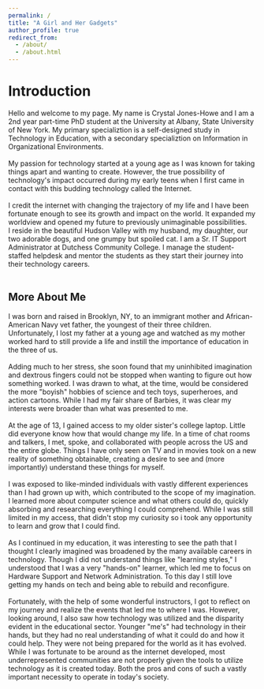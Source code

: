 ```yaml
---
permalink: /
title: "A Girl and Her Gadgets"
author_profile: true
redirect_from: 
  - /about/
  - /about.html
---
```


Introduction
======

Hello and welcome to my page.  My name is Crystal Jones-Howe and I am a 2nd year part-time PhD student at the University at Albany, State University of New York. My primary specializtion is a self-designed study in Technology in Education, with a secondary specializtion on Information in Organizational Environments.<br/><br/>
My passion for technology started at a young age as I was known for taking things apart and wanting to create.  However, the true possibility of technology's impact occurred during my early teens when I first came in contact with this budding technology called the Internet.  <br/><br/>
I credit the internet with changing the trajectory of my life and I have been fortunate enough to see its growth and impact on the world.  It expanded my worldview and opened my future to previously unimaginable possibilities. <br/>
I reside in the beautiful Hudson Valley with my husband, my daughter, our two adorable dogs, and one grumpy but spoiled cat.  I am a Sr. IT Support Administrator at Dutchess Community College. I manage the student-staffed helpdesk and mentor the students as they start their journey into their technology careers.  <br/>
<br/>

More About Me
-----

I was born and raised in Brooklyn, NY, to an immigrant mother and African-American Navy vet father, the youngest of their three children.  Unfortunately, I lost my father at a young age and watched as my mother worked hard to still provide a life and instill the importance of education in the three of us. <br/><br/>
Adding much to her stress, she soon found that my uninhibited imagination and dextrous fingers could not be stopped when wanting to figure out how something worked.  I was drawn to what, at the time, would be considered the more "boyish" hobbies of science and tech toys, superheroes, and action cartoons. While I had my fair share of Barbies, it was clear my interests were broader than what was presented to me.<br/><br/>
At the age of 13, I gained access to my older sister's college laptop.  Little did everyone know how that would change my life.  In a time of chat rooms and talkers, I met, spoke, and collaborated with people across the US and the entire globe.   Things I have only seen on TV and in movies took on a new reality of something obtainable, creating a desire to see and (more importantly) understand these things for myself.  <br/><br/>
I was exposed to like-minded individuals with vastly different experiences than I had grown up with, which contributed to the scope of my imagination.  I learned more about computer science and what others could do, quickly absorbing and researching everything I could comprehend.  While I was still limited in my access, that didn't stop my curiosity so i took any opportunity to learn and grow that I could find. <br/><br/>
As I continued in my education, it was interesting to see the path that I thought I clearly imagined was broadened by the many available careers in technology.  Though I did not understand things like "learning styles," I understood that I was a very "hands-on" learner, which led me to focus on Hardware Support and Network Administration.  To this day I still love getting my hands on tech and being able to rebuild and reconfigure.  <br/><br/>
Fortunately, with the help of some wonderful instructors, I got to reflect on my journey and realize the events that led me to where I was.  However, looking around, I also saw how technology was utilized and the disparity evident in the educational sector.  Younger "me's" had technology in their hands, but they had no real understanding of what it could do and how it could help.  They were not being prepared for the world as it has evolved.  While I was fortunate to be around as the internet developed, most underrepresented communities are not properly given the tools to utilize technology as it is created today.  Both the pros and cons of such a vastly important necessity to operate in today's society. <br/> <br/>
